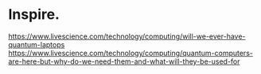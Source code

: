 # Inspire.
https://www.livescience.com/technology/computing/will-we-ever-have-quantum-laptops https://www.livescience.com/technology/computing/quantum-computers-are-here-but-why-do-we-need-them-and-what-will-they-be-used-for
